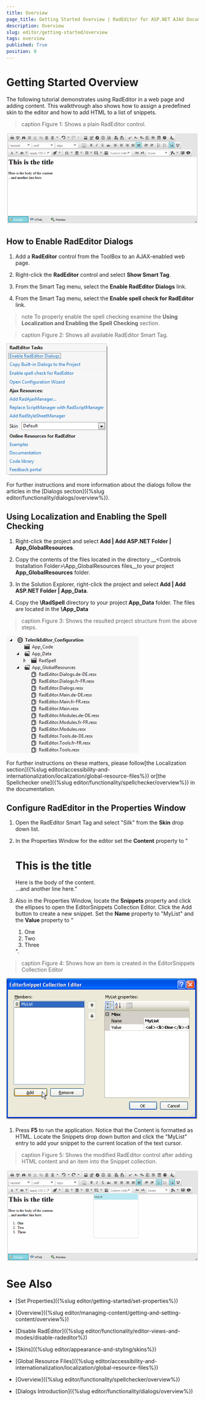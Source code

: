 ```yaml
---
title: Overview
page_title: Getting Started Overview | RadEditor for ASP.NET AJAX Documentation
description: Overview
slug: editor/getting-started/overview
tags: overview
published: True
position: 0
---
```


# Getting Started Overview



The following tutorial demonstrates using RadEditor in a web page and adding content. This walkthrough also shows how to assign a predefined skin to the editor and how to add HTML to a list of snippets.
>caption Figure 1: Shows a plain RadEditor control.

![getting-started-Rad Editor](images/editor-getting-started/getting-started-RadEditor.png)

## How to Enable RadEditor Dialogs

1. Add a __RadEditor__ control from the ToolBox to an AJAX-enabled web page.

1. Right-click the __RadEditor__ control and select __Show Smart Tag__.

1. From the Smart Tag menu, select the __Enable RadEditor Dialogs__ link.

1. From the Smart Tag menu, select the __Enable spell check for RadEditor__ link.

>note To properly enable the spell checking examine the __Using Localization and Enabling the Spell Checking__ section.
>

>caption Figure 2: Shows all available RadEditor Smart Tag.

![getting-started-smart-tags](images/editor-getting-started/getting-started-smart-tags.png)

For further instructions and more information about the dialogs follow the articles in the [Dialogs section]({%slug editor/functionality/dialogs/overview%}).

## Using Localization and Enabling the Spell Checking

1. Right-click the project and select __Add | Add ASP.NET Folder | App_GlobalResources__.

1. Copy the contents of the files located in the directory __\<Controls Installation Folder>\App_GlobalResources files__to your project __App_GlobalResources__ folder.

1. In the Solution Explorer, right-click the project and select __Add | Add ASP.NET Folder | App_Data__.

1. Copy the __\RadSpell__ directory to your project __App_Data__ folder. The files are located in the __<Controls Installation Folder>\App_Data__
>caption Figure 3: Shows the resulted project structure from the above steps.

![getting-started-Rad Editor-Configuration](images/editor-getting-started/getting-started-RadEditor-Configuration.png)

For further instructions on these matters, please follow[the Localization section]({%slug editor/accessibility-and-internationalization/localization/global-resource-files%}) or[the Spellchecker one]({%slug editor/functionality/spellchecker/overview%}) in the documentation.

## Configure RadEditor in the Properties Window

1. Open the RadEditor Smart Tag and select "Silk" from the __Skin__ drop down list.

1. In the Properties Window for the editor set the __Content__ property to "<H1>This is the title</H1>Here is the body of the content. <br> ...and another line here."

1. Also in the Properties Window, locate the __Snippets__ property and click the ellipses to open the EditorSnippets Collection Editor. Click the Add button to create a new snippet. Set the __Name__ property to "MyList" and the __Value__ property to "<ol><li>One</li><li>Two</li><li>Three</li></ol>".
>caption Figure 4: Shows how an item is created in the EditorSnippets Collection Editor

![](images/editor-gettingstarted002.png)

1. Press __F5__ to run the application. Notice that the Content is formatted as HTML. Locate the Snippets drop down button and click the "MyList" entry to add your snippet to the current location of the text cursor.
>caption Figure 5: Shows the modified RadEditor control after adding HTML content and an item into the Snippet collection.

![getting-started-Rad Editor-My List](images/editor-getting-started/getting-started-RadEditor-MyList.png)

# See Also

 * [Set Properties]({%slug editor/getting-started/set-properties%})

 * [Overview]({%slug editor/managing-content/getting-and-setting-content/overview%})

 * [Disable RadEditor]({%slug editor/functionality/editor-views-and-modes/disable-radeditor%})

 * [Skins]({%slug editor/appearance-and-styling/skins%})

 * [Global Resource Files]({%slug editor/accessibility-and-internationalization/localization/global-resource-files%})

 * [Overview]({%slug editor/functionality/spellchecker/overview%})

 * [Dialogs Introduction]({%slug editor/functionality/dialogs/overview%})
